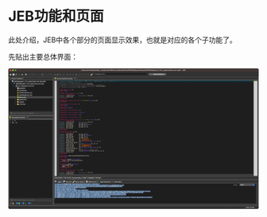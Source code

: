 # JEB功能和页面

此处介绍，JEB中各个部分的页面显示效果，也就是对应的各个子功能了。

先贴出主要总体界面：

![jeb_main_ui_normal](../assets/img/jeb_main_ui_normal.jpg)
